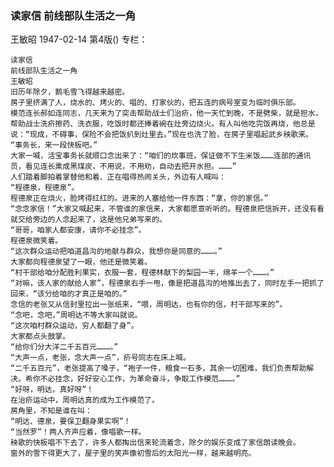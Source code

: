 ### 读家信  前线部队生活之一角
王敏昭
1947-02-14
第4版()
专栏：

    读家信
    前线部队生活之一角
    王敏昭
    旧历年除夕，鹅毛雪飞得越来越密。
    房子里挤满了人，烧水的、烤火的、唱的、打家伙的，把五连的病号室变为临时俱乐部。
    模范连长郝如连同志，几天来为了突击帮助战士们治疥，他一天忙到晚，不是劈柴，就是担水，帮助战士洗疥擦药、洗衣服，吃饭时都还捧着碗在灶旁边烧火。有人叫他吃完饭再烧，他总是说：“现成，不碍事，保险不会把饭扒到灶里去。”现在也洗了脸，在房子里唱起武乡秧歌来。
    “事务长，来一段快板吧。”
    大家一喊，活宝事务长就顺口念出来了：“咱们的炊事班，保证做不下生米饭………连部的通讯员，看见连长熏成黑煤炭，不用说，不用劝，自动去把开水担。………”
    人们踏着脚拍着掌替他和着、正在唱得热闹关头，外边有人喊叫：
    “程德泉，程德泉”。
    程德泉正在烧火，脸烤得红红的。进来的人塞给他一件东西：“拿，你的家信。”
    “念念家信！”大家又喊起来，不管谁的家信来，大家都愿意听听的。程德泉把信拆开，还没有看就交给旁边的人念起来了，这是他兄弟写来的。
    “哥哥，咱家人都安康，请你不必挂念”。
    程德泉微笑着。
    “这次群众运动把咱道昌沟的地献与群众，我想你是同意的………。”
    大家都向程德泉望了一眼，他还是微笑着。
    “村干部给咱分配胜利果实，衣服一套，程德林献下的梨园一半，绵羊一个………。”
    “对嘛，该人家的献给人家”，程德泉右手一甩，像是把道昌沟的地推出去了，同时左手一把抓了回来，“该分给咱的才真正是咱的。”
    念信的老张又从信封里拉出一张纸来，“喂，周明达，也有你的信，村干部写来的”。
    “念吧，念吧，”周明达不等大家叫就说。
    “这次咱村群众运动，穷人都翻了身”。
    大家都点头鼓掌。
    “给你们分大洋二千五百元………。”
    “大声一点，老张，念大声一点”，疥号同志在床上喊。
    “二千五百元”，老张提高了嗓子，“袍子一件，粮食一石多，其余一切困难，我们负责帮助解决。希你不必挂念，好好安心工作，为革命奋斗，争取工作模范………。”
    “好呀，明达，真好呀”！
    在治疥运动中，周明达真的成为工作模范了。
    房角里，不知是谁在叫：
    “明达、德泉，要保卫翻身果实啊”！
    “当然罗”！两人齐声应着，像唱歌一样。
    秧歌的快板唱不下去了，许多人都掏出信来轮流着念，除夕的娱乐变成了家信朗读晚会。
    窗外的雪下得更大了，屋子里的笑声像初雪后的太阳光一样，越来越明亮。
